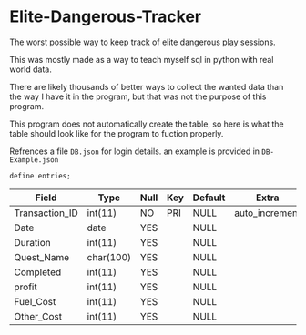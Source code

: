 # Elite-Dangerous-Tracker
The worst possible way to keep track of elite dangerous play sessions.

This was mostly made as a way to teach myself sql in python with real world data.

There are likely thousands of better ways to collect the wanted data than the way I have it in the program, but that was not the purpose of this program.

This program does not automatically create the table, so here is what the table should look like for the program to fuction properly.

Refrences a file `DB.json` for login details. an example is provided in `DB-Example.json`

`define entries;`

| Field          | Type      | Null | Key | Default | Extra          |
| -------------- | --------- | ---- | --- | ------- | -------------- |
| Transaction_ID | int(11)   | NO   | PRI | NULL    | auto_increment |
| Date           | date      | YES  |     | NULL    |                |
| Duration       | int(11)   | YES  |     | NULL    |                |
| Quest_Name     | char(100) | YES  |     | NULL    |                |
| Completed      | int(11)   | YES  |     | NULL    |                |
| profit         | int(11)   | YES  |     | NULL    |                |
| Fuel_Cost      | int(11)   | YES  |     | NULL    |                |
| Other_Cost     | int(11)   | YES  |     | NULL    |                |
